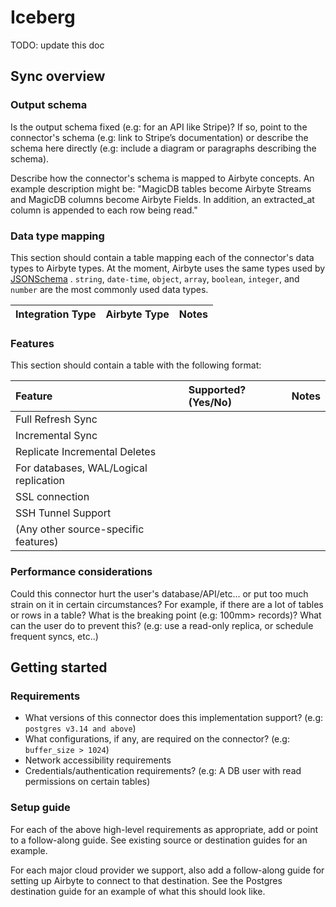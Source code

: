 # Iceberg

TODO: update this doc

## Sync overview

### Output schema

Is the output schema fixed (e.g: for an API like Stripe)? If so, point to the connector's schema (e.g: link to Stripe’s
documentation) or describe the schema here directly (e.g: include a diagram or paragraphs describing the schema).

Describe how the connector's schema is mapped to Airbyte concepts. An example description might be: "MagicDB tables
become Airbyte Streams and MagicDB columns become Airbyte Fields. In addition, an extracted\_at column is appended to
each row being read."

### Data type mapping

This section should contain a table mapping each of the connector's data types to Airbyte types. At the moment, Airbyte
uses the same types used by [JSONSchema](https://json-schema.org/understanding-json-schema/reference/index.html)
. `string`, `date-time`, `object`, `array`, `boolean`, `integer`, and `number` are the most commonly used data types.

| Integration Type | Airbyte Type | Notes |
| :--- | :--- | :--- |

### Features

This section should contain a table with the following format:

| Feature | Supported?(Yes/No) | Notes |
| :--- | :--- | :--- |
| Full Refresh Sync |  |  |
| Incremental Sync |  |  |
| Replicate Incremental Deletes |  |  |
| For databases, WAL/Logical replication |  |  |
| SSL connection |  |  |
| SSH Tunnel Support |  |  |
| (Any other source-specific features) |  |  |

### Performance considerations

Could this connector hurt the user's database/API/etc... or put too much strain on it in certain circumstances? For
example, if there are a lot of tables or rows in a table? What is the breaking point (e.g: 100mm&gt; records)? What can
the user do to prevent this? (e.g: use a read-only replica, or schedule frequent syncs, etc..)

## Getting started

### Requirements

* What versions of this connector does this implementation support? (e.g: `postgres v3.14 and above`)
* What configurations, if any, are required on the connector? (e.g: `buffer_size > 1024`)
* Network accessibility requirements
* Credentials/authentication requirements? (e.g: A DB user with read permissions on certain tables)

### Setup guide

For each of the above high-level requirements as appropriate, add or point to a follow-along guide. See existing source
or destination guides for an example.

For each major cloud provider we support, also add a follow-along guide for setting up Airbyte to connect to that
destination. See the Postgres destination guide for an example of what this should look like.
